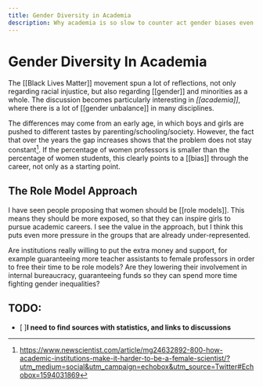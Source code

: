 ```yaml
---
title: Gender Diversity in Academia
description: Why academia is so slow to counter act gender biases even though it should be the most avant-garde industry?
---
```

# Gender Diversity In Academia
The [[Black Lives Matter]] movement spun a lot of reflections, not only regarding racial injustice, but also regarding [[gender]] and minorities as a whole. The discussion becomes particularly interesting in *[[academia]]*, where there is a lot of [[gender unbalance]] in many disciplines. 

The differences may come from an early age, in which boys and girls are pushed to different tastes by parenting/schooling/society. However, the fact that over the years the gap increases shows that the problem does not stay constant[^1]. If the percentage of women professors is smaller than the percentage of women students, this clearly points to a [[bias]] through the career, not only as a starting point. 

## The Role Model Approach
I have seen people proposing that women should be [[role models]]. This means they should be more exposed, so that they can inspire girls to pursue academic careers. I see the value in the approach, but I think this puts even more pressure in the groups that are already under-represented. 

Are institutions really willing to put the extra money and support, for example guaranteeing more teacher assistants to female professors in order to free their time to be role models? Are they lowering their involvement in internal bureaucracy, guaranteeing funds so they can spend more time fighting gender inequalities? 


[^1 ]: https://www.newscientist.com/article/mg24632892-800-how-academic-institutions-make-it-harder-to-be-a-female-scientist/?utm_medium=social&utm_campaign=echobox&utm_source=Twitter#Echobox=1594031869

## TODO:
- [ ]**I need to find sources with statistics, and links to discussions**